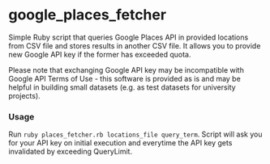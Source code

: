 # google_places_fetcher
Simple Ruby script that queries Google Places API in provided locations from CSV file and stores results in another CSV file. It allows you to provide new Google API key if the former has exceeded quota.

Please note that exchanging Google API key may be incompatible with Google API Terms of Use - this software is provided as is and may be helpful in building small datasets (e.g. as test datasets for university projects).

### Usage
Run `ruby places_fetcher.rb locations_file query_term`. Script will ask you for your API key on initial execution and everytime the API key gets invalidated by exceeding QueryLimit.
